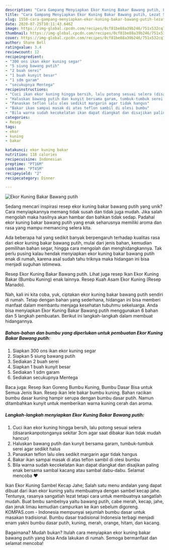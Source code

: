 ```yaml
---
description: "Cara Gampang Menyiapkan Ekor Kuning Bakar Bawang putih, Lezat Sekali"
title: "Cara Gampang Menyiapkan Ekor Kuning Bakar Bawang putih, Lezat Sekali"
slug: 1558-cara-gampang-menyiapkan-ekor-kuning-bakar-bawang-putih-lezat-sekali
date: 2020-07-25T10:11:43.646Z
image: https://img-global.cpcdn.com/recipes/0cf81be88a39b246/751x532cq70/ekor-kuning-bakar-bawang-putih-foto-resep-utama.jpg
thumbnail: https://img-global.cpcdn.com/recipes/0cf81be88a39b246/751x532cq70/ekor-kuning-bakar-bawang-putih-foto-resep-utama.jpg
cover: https://img-global.cpcdn.com/recipes/0cf81be88a39b246/751x532cq70/ekor-kuning-bakar-bawang-putih-foto-resep-utama.jpg
author: Shane Bell
ratingvalue: 3.4
reviewcount: 12
recipeingredient:
- "300 ons ikan ekor kuning segar"
- "5 siung bawang putih"
- "2 buah serei"
- "1 buah kunyit besar"
- "1 sdm garam"
- "secukupnya Mentega"
recipeinstructions:
- "Cuci ikan ekor kuning hingga bersih, lalu potong sesuai selera (disarankanpotonganya sekitar 3cm agar saat dibakar ikan tidak mudah hancur)"
- "Haluskan bawang putih dan kunyit bersama garam, tumbuk-tumbuk serei agar sedikit halus"
- "Panaskan teflon lalu oles sedikit margarin agar tidak hangus"
- "Bakar ikan sampai masak di atas teflon sambil di olesi bumbu"
- "Bila warna sudah kecokelatan ikan dapat diangkat dan disajikan paling enak bersama sambal kacang atau sambal dabu-dabu. Selamat mencoba ♥"
categories:
- Resep
tags:
- ekor
- kuning
- bakar

katakunci: ekor kuning bakar 
nutrition: 118 calories
recipecuisine: Indonesian
preptime: "PT16M"
cooktime: "PT45M"
recipeyield: "2"
recipecategory: Dinner

---
```



![Ekor Kuning Bakar Bawang putih](https://img-global.cpcdn.com/recipes/0cf81be88a39b246/751x532cq70/ekor-kuning-bakar-bawang-putih-foto-resep-utama.jpg)

Sedang mencari inspirasi resep ekor kuning bakar bawang putih yang unik? Cara menyiapkannya memang tidak susah dan tidak juga mudah. Jika salah mengolah maka hasilnya akan hambar dan bahkan tidak sedap. Padahal ekor kuning bakar bawang putih yang enak seharusnya memiliki aroma dan rasa yang mampu memancing selera kita.

Ada beberapa hal yang sedikit banyak berpengaruh terhadap kualitas rasa dari ekor kuning bakar bawang putih, mulai dari jenis bahan, kemudian pemilihan bahan segar, hingga cara mengolah dan menghidangkannya. Tak perlu pusing kalau hendak menyiapkan ekor kuning bakar bawang putih enak di rumah, karena asal sudah tahu triknya maka hidangan ini bisa menjadi suguhan istimewa.

Resep Ekor Kuning Bakar Bawang putih. Lihat juga resep Ikan Ekor Kuning Bakar (Bumbu Kuning) enak lainnya. Resep Kuah Asam Ekor Kuning (Resep Manado).


Nah, kali ini kita coba, yuk, ciptakan ekor kuning bakar bawang putih sendiri di rumah. Tetap dengan bahan yang sederhana, hidangan ini bisa memberi manfaat dalam membantu menjaga kesehatan tubuhmu sekeluarga. Anda bisa menyiapkan Ekor Kuning Bakar Bawang putih menggunakan 6 bahan dan 5 langkah pembuatan. Berikut ini langkah-langkah dalam membuat hidangannya.

<!--inarticleads1-->

##### Bahan-bahan dan bumbu yang diperlukan untuk pembuatan Ekor Kuning Bakar Bawang putih:

1. Siapkan 300 ons ikan ekor kuning segar
1. Siapkan 5 siung bawang putih
1. Sediakan 2 buah serei
1. Siapkan 1 buah kunyit besar
1. Sediakan 1 sdm garam
1. Sediakan secukupnya Mentega


Baca juga: Resep Ikan Goreng Bumbu Kuning, Bumbu Dasar Bisa untuk Semua Jenis Ikan. Resep ikan lele bakar bumbu kuning. Bahan racikan bumbu dasar kuning hampir serupa dengan bumbu dasar putih. Namun ditambahkan kunyit untuk memberikan warna kuning cerah dan aroma. 

<!--inarticleads2-->

##### Langkah-langkah menyiapkan Ekor Kuning Bakar Bawang putih:

1. Cuci ikan ekor kuning hingga bersih, lalu potong sesuai selera (disarankanpotonganya sekitar 3cm agar saat dibakar ikan tidak mudah hancur)
1. Haluskan bawang putih dan kunyit bersama garam, tumbuk-tumbuk serei agar sedikit halus
1. Panaskan teflon lalu oles sedikit margarin agar tidak hangus
1. Bakar ikan sampai masak di atas teflon sambil di olesi bumbu
1. Bila warna sudah kecokelatan ikan dapat diangkat dan disajikan paling enak bersama sambal kacang atau sambal dabu-dabu. Selamat mencoba ♥


Ikan Ekor Kuning Sambel Kecap Jahe; Salah satu menu andalan yang dapat dibuat dari ikan ekor kuning yaitu membuatnya dengan sambel kecap jahe. Tentunya, rasanya sangatlah lezat tetapi cara untuk membuatnya sangatlah mudah. Buat bmbu sambelnya yaitu bawang putih, cabe merah, kecap, jahe, dan jeruk limau kemudian campurkan ke ikan sebelum digoreng. KOMPAS.com - Indonesia mempunyai sejumlah bumbu dasar untuk masakan tradisional. Bumbu dasar tradisional Indonesia terbagi menjadi enam yakni bumbu dasar putih, kuning, merah, orange, hitam, dan kacang. 

Bagaimana? Mudah bukan? Itulah cara menyiapkan ekor kuning bakar bawang putih yang bisa Anda lakukan di rumah. Semoga bermanfaat dan selamat mencoba!
